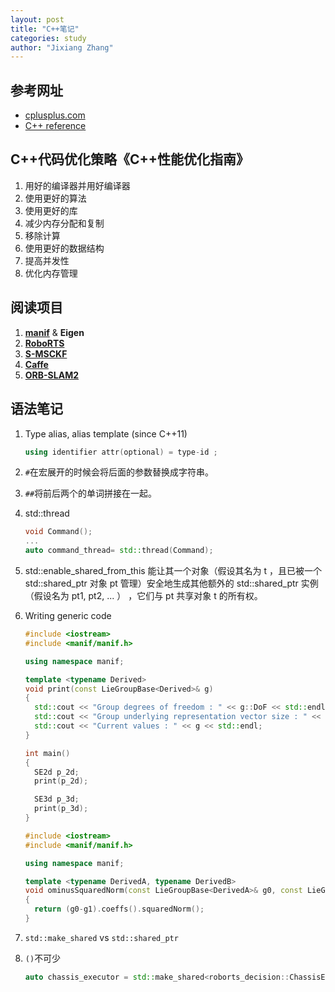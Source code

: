 ```yaml
---
layout: post
title: "C++笔记"
categories: study
author: "Jixiang Zhang"
---
```


## 参考网址

- [cplusplus.com](http://www.cplusplus.com)
- [C++ reference](https://en.cppreference.com/w/)

## C++代码优化策略《C++性能优化指南》

1. 用好的编译器并用好编译器
2. 使用更好的算法
3. 使用更好的库
4. 减少内存分配和复制
5. 移除计算
6. 使用更好的数据结构
7. 提高并发性
8. 优化内存管理

## 阅读项目

1. [**manif**](https://github.com/artivis/manif) & **Eigen**
2. [**RoboRTS**](https://github.com/RoboMaster/RoboRTS)
3. [**S-MSCKF**](https://github.com/KumarRobotics/msckf_vio)
4. [**Caffe**](https://github.com/BVLC/caffe)
5. [**ORB-SLAM2**](https://github.com/raulmur/ORB_SLAM2)

## 语法笔记

1. Type alias, alias template (since C++11)

   ```c++
   using identifier attr(optional) = type-id ;
   ```

2. `#`在宏展开的时候会将后面的参数替换成字符串。

3. `##`将前后两个的单词拼接在一起。

4. std::thread

   ```c++
   void Command();
   ...
   auto command_thread= std::thread(Command);
   ```

5. std::enable_shared_from_this 能让其一个对象（假设其名为 t ，且已被一个 std::shared_ptr 对象 pt 管理）安全地生成其他额外的 std::shared_ptr 实例（假设名为 pt1, pt2, ... ） ，它们与 pt 共享对象 t 的所有权。

6. Writing generic code

   ```c++
   #include <iostream>
   #include <manif/manif.h>
   
   using namespace manif;
   
   template <typename Derived>
   void print(const LieGroupBase<Derived>& g)
   {
     std::cout << "Group degrees of freedom : " << g::DoF << std::endl;
     std::cout << "Group underlying representation vector size : " << g::RepSize << std::endl;
     std::cout << "Current values : " << g << std::endl;
   }
   
   int main()
   {
     SE2d p_2d;
     print(p_2d);
   
     SE3d p_3d;
     print(p_3d);
   }
   ```

   ```c++
   #include <iostream>
   #include <manif/manif.h>
   
   using namespace manif;
   
   template <typename DerivedA, typename DerivedB>
   void ominusSquaredNorm(const LieGroupBase<DerivedA>& g0, const LieGroupBase<DerivedB>& g1)
   {
     return (g0-g1).coeffs().squaredNorm();
   }
   ```

7. `std::make_shared` vs `std::shared_ptr`

8. `()`不可少

   ```c++
   auto chassis_executor = std::make_shared<roborts_decision::ChassisExecutor>();
   ```
